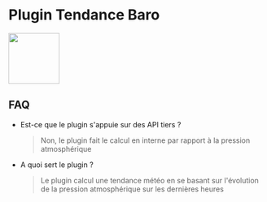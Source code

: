 # Plugin Tendance Baro

<img src="{{site.baseurl}}/pplugin-tendance_baro/{{site.img}}/baro_icon.png" class="pluginLogo" width="100" />

## FAQ

- Est-ce que le plugin s'appuie sur des API tiers ?

  > Non, le plugin fait le calcul en interne par rapport à la pression atmosphérique

- A quoi sert le plugin ?

  > Le plugin calcul une tendance météo en se basant sur l'évolution de la pression atmosphérique sur les dernières heures